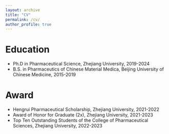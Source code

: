 ```yaml
---
layout: archive
title: "CV"
permalink: /cv/
author_profile: true
---
```



Education
======
* Ph.D in Pharmaceutical Science, Zhejiang University, 2019-2024
* B.S. in Pharmaceutics of Chinese Material Medica, Beijing University of Chinese Medicine, 2015-2019

Award
======
* Hengrui Pharmaceutical Scholarship, Zhejiang University, 2021-2022
* Award of Honor for Graduate (2x), Zhejiang University, 2021-2023
* Top Ten Outstanding Students of the College of Pharmaceutical Sciences, Zhejiang University, 2022-2023
